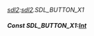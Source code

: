 _[sdl2](../../modules/sdl2/sdl2-module.md):[sdl2](../../modules/sdl2/sdl2-module.md).SDL\_BUTTON\_X1_
##### Const SDL\_BUTTON\_X1:[Int](../../modules/wonkey/wonkey-types-int.md)
